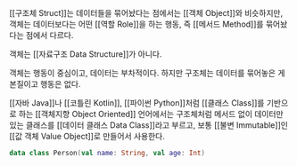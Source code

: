 [[구조체 Struct]]는 데이터들을 묶어놨다는 점에서는 [[객체 Object]]와 비슷하지만, 객체는 데이터보다는 어떤 [[역할 Role]]을 하는 행동, 즉 [[메서드 Method]]를 묶어놨다는 점에서 다르다.

객체는 [[자료구조 Data Structure]]가 아니다.

객체는 행동이 중심이고, 데이터는 부차적이다. 하지만 구조체는 데이터를 묶어놓은 게 본질이고 행동은 없다.

[[자바 Java]]나 [[코틀린 Kotlin]], [[파이썬 Python]]처럼 [[클래스 Class]]를 기반으로 하는 [[객체지향 Object Oriented]] 언어에서는 구조체처럼 메서드 없이 데이터만 있는 클래스를 [[데이터 클래스 Data Class]]라고 부르고, 보통 [[불변 Immutable]]인 [[값 객체 Value Object]]로 만들어서 사용한다.

```kotlin
data class Person(val name: String, val age: Int)
```